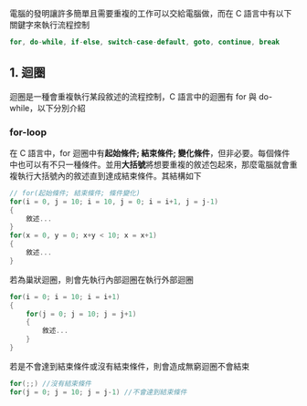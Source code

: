電腦的發明讓許多簡單且需要重複的工作可以交給電腦做，而在 C 語言中有以下關鍵字來執行流程控制
```C
for, do-while, if-else, switch-case-default, goto, continue, break
```
## 1. 迴圈
迴圈是一種會重複執行某段敘述的流程控制，C 語言中的迴圈有 for 與 do-while，以下分別介紹
### for-loop
在 C 語言中，for 迴圈中有**起始條件; 結束條件; 變化條件**，但非必要。每個條件中也可以有不只一種條件。並用**大括號**將想要重複的敘述包起來，那麼電腦就會重複執行大括號內的敘述直到達成結束條件。其結構如下
```C
// for(起始條件; 結束條件; 條件變化)
for(i = 0, j = 10; i = 10, j = 0; i = i+1, j = j-1)
{
    敘述...
}
for(x = 0, y = 0; x+y < 10; x = x+1)
{
    敘述...
}
```
若為巢狀迴圈，則會先執行內部迴圈在執行外部迴圈
```C
for(i = 0; i = 10; i = i+1)
{
    for(j = 0; j = 10; j = j+1)
    {
        敘述...
    }
}
```
若是不會達到結束條件或沒有結束條件，則會造成無窮迴圈不會結束
```C
for(;;) //沒有結束條件
for(j = 0; j = 10; j = j-1) //不會達到結束條件
```
